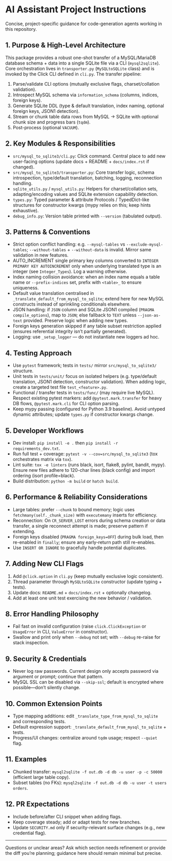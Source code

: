 # AI Assistant Project Instructions

Concise, project-specific guidance for code-generation agents working in this repository.

## 1. Purpose & High-Level Architecture

This package provides a robust one-shot transfer of a MySQL/MariaDB database schema + data into a single SQLite file via
a CLI (`mysql2sqlite`). Core orchestration lives in `transporter.py` (`MySQLtoSQLite` class) and is invoked by the Click
CLI defined in `cli.py`. The transfer pipeline:

1. Parse/validate CLI options (mutually exclusive flags, charset/collation validation).
2. Introspect MySQL schema via `information_schema` (columns, indices, foreign keys).
3. Generate SQLite DDL (type & default translation, index naming, optional foreign keys, JSON1 detection).
4. Stream or chunk table data rows from MySQL → SQLite with optional chunk size and progress bars (`tqdm`).
5. Post-process (optional `VACUUM`).

## 2. Key Modules & Responsibilities

- `src/mysql_to_sqlite3/cli.py`: Click command. Central place to add new user-facing options (update docs + README +
  `docs/index.rst` if changed).
- `src/mysql_to_sqlite3/transporter.py`: Core transfer logic, schema introspection, type/default translation, batching,
  logging, reconnection handling.
- `sqlite_utils.py` / `mysql_utils.py`: Helpers for charset/collation sets, adapting/encoding values and SQLite
  extension capability detection.
- `types.py`: Typed parameter & attribute Protocols / TypedDict-like structures for constructor kwargs (mypy relies on
  this; keep hints exhaustive).
- `debug_info.py`: Version table printed with `--version` (tabulated output).

## 3. Patterns & Conventions

- Strict option conflict handling: e.g. `--mysql-tables` vs `--exclude-mysql-tables`; `--without-tables` +
  `--without-data` is invalid. Mirror same validation in new features.
- AUTO_INCREMENT single primary key columns converted to `INTEGER PRIMARY KEY AUTOINCREMENT` only when underlying
  translated type is an integer (see `Integer_Types`). Log a warning otherwise.
- Index naming collision avoidance: when an index name equals a table name or `--prefix-indices` set, prefix with
  `<table>_` to ensure uniqueness.
- Default value translation centralised in `_translate_default_from_mysql_to_sqlite`; extend here for new MySQL
  constructs instead of sprinkling conditionals elsewhere.
- JSON handling: if `JSON` column and SQLite JSON1 compiled (`PRAGMA compile_options`), map to `JSON`; else fallback to
  `TEXT` unless `--json-as-text` provided. Preserve logic when adding new types.
- Foreign keys generation skipped if any table subset restriction applied (ensures referential integrity isn’t partially
  generated).
- Logging: use `_setup_logger` — do not instantiate new loggers ad hoc.

## 4. Testing Approach

- Use `pytest` framework; tests in `tests/` mirror `src/mysql_to_sqlite3/` structure.
- Unit tests in `tests/unit/` focus on isolated helpers (e.g. type/default translation, JSON1 detection, constructor
  validation). When adding logic, create a targeted test file `test_<feature>.py`.
- Functional / transfer tests in `tests/func/` (may require live MySQL). Respect existing pytest markers: add
  `@pytest.mark.transfer` for heavy DB flows, `@pytest.mark.cli` for CLI option parsing.
- Keep mypy passing (configured for Python 3.9 baseline). Avoid untyped dynamic attributes; update `types.py` if
  constructor kwargs change.

## 5. Developer Workflows

- Dev install: `pip install -e .` then `pip install -r requirements_dev.txt`.
- Run full test + coverage: `pytest -v --cov=src/mysql_to_sqlite3` (tox orchestrates matrix via `tox`).
- Lint suite: `tox -e linters` (runs black, isort, flake8, pylint, bandit, mypy). Ensure new files adhere to 120-char
  lines (black config) and import ordering (isort profile=black).
- Build distribution: `python -m build` or `hatch build`.

## 6. Performance & Reliability Considerations

- Large tables: prefer `--chunk` to bound memory; logic uses `fetchmany(self._chunk_size)` with `executemany` inserts
  for efficiency.
- Reconnection: On `CR_SERVER_LOST` errors during schema creation or data transfer, a single reconnect attempt is made;
  preserve pattern if extending.
- Foreign keys disabled (`PRAGMA foreign_keys=OFF`) during bulk load, then re-enabled in `finally`; ensure any
  early-return path still re-enables.
- Use `INSERT OR IGNORE` to gracefully handle potential duplicates.

## 7. Adding New CLI Flags

1. Add `@click.option` in `cli.py` (keep mutually exclusive logic consistent).
2. Thread parameter through `MySQLtoSQLite` constructor (update typing + tests).
3. Update docs: `README.md` + `docs/index.rst` + optionally changelog.
4. Add at least one unit test exercising the new behavior / validation.

## 8. Error Handling Philosophy

- Fail fast on invalid configuration (raise `click.ClickException` or `UsageError` in CLI, `ValueError` in constructor).
- Swallow and print only when `--debug` not set; with `--debug` re-raise for stack inspection.

## 9. Security & Credentials

- Never log raw passwords. Current design only accepts password via argument or prompt; continue that pattern.
- MySQL SSL can be disabled via `--skip-ssl`; default is encrypted where possible—don’t silently change.

## 10. Common Extension Points

- Type mapping additions: edit `_translate_type_from_mysql_to_sqlite` and corresponding tests.
- Default expression support: `_translate_default_from_mysql_to_sqlite` + tests.
- Progress/UI changes: centralize around `tqdm` usage; respect `--quiet` flag.

## 11. Examples

- Chunked transfer: `mysql2sqlite -f out.db -d db -u user -p -c 50000` (efficient large table copy).
- Subset tables (no FKs): `mysql2sqlite -f out.db -d db -u user -t users orders`.

## 12. PR Expectations

- Include before/after CLI snippet when adding flags.
- Keep coverage steady; add or adapt tests for new branches.
- Update `SECURITY.md` only if security-relevant surface changes (e.g., new credential flag).

---
Questions or unclear areas? Ask which section needs refinement or provide the diff you’re planning; guidance here should
remain minimal but precise.
